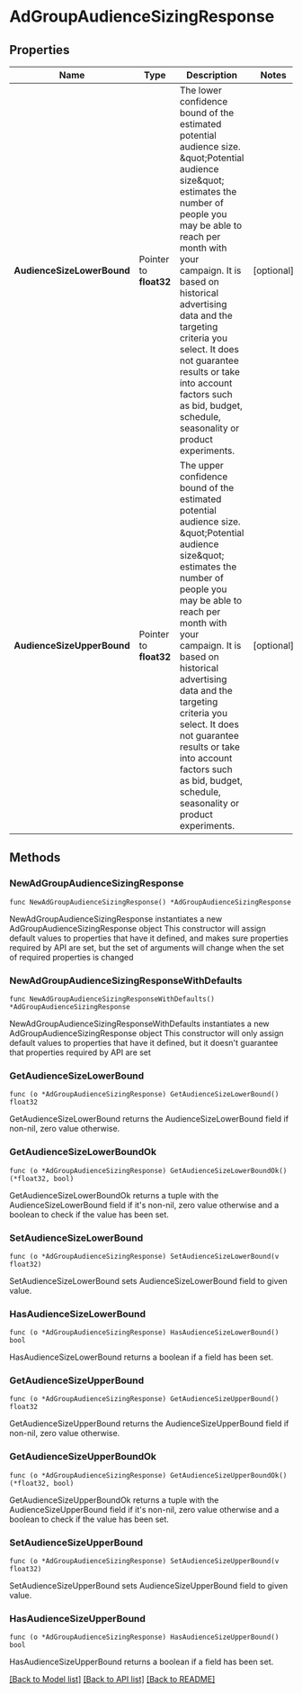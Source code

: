# AdGroupAudienceSizingResponse

## Properties

Name | Type | Description | Notes
------------ | ------------- | ------------- | -------------
**AudienceSizeLowerBound** | Pointer to **float32** | The lower confidence bound of the estimated potential audience size. \&quot;Potential audience size\&quot; estimates the number of people you may be able to reach per month with your campaign. It is based on historical advertising data and the targeting criteria you select. It does not guarantee results or take into account factors such as bid, budget, schedule, seasonality or product experiments. | [optional] 
**AudienceSizeUpperBound** | Pointer to **float32** | The upper confidence bound of the estimated potential audience size. \&quot;Potential audience size\&quot; estimates the number of people you may be able to reach per month with your campaign. It is based on historical advertising data and the targeting criteria you select. It does not guarantee results or take into account factors such as bid, budget, schedule, seasonality or product experiments. | [optional] 

## Methods

### NewAdGroupAudienceSizingResponse

`func NewAdGroupAudienceSizingResponse() *AdGroupAudienceSizingResponse`

NewAdGroupAudienceSizingResponse instantiates a new AdGroupAudienceSizingResponse object
This constructor will assign default values to properties that have it defined,
and makes sure properties required by API are set, but the set of arguments
will change when the set of required properties is changed

### NewAdGroupAudienceSizingResponseWithDefaults

`func NewAdGroupAudienceSizingResponseWithDefaults() *AdGroupAudienceSizingResponse`

NewAdGroupAudienceSizingResponseWithDefaults instantiates a new AdGroupAudienceSizingResponse object
This constructor will only assign default values to properties that have it defined,
but it doesn't guarantee that properties required by API are set

### GetAudienceSizeLowerBound

`func (o *AdGroupAudienceSizingResponse) GetAudienceSizeLowerBound() float32`

GetAudienceSizeLowerBound returns the AudienceSizeLowerBound field if non-nil, zero value otherwise.

### GetAudienceSizeLowerBoundOk

`func (o *AdGroupAudienceSizingResponse) GetAudienceSizeLowerBoundOk() (*float32, bool)`

GetAudienceSizeLowerBoundOk returns a tuple with the AudienceSizeLowerBound field if it's non-nil, zero value otherwise
and a boolean to check if the value has been set.

### SetAudienceSizeLowerBound

`func (o *AdGroupAudienceSizingResponse) SetAudienceSizeLowerBound(v float32)`

SetAudienceSizeLowerBound sets AudienceSizeLowerBound field to given value.

### HasAudienceSizeLowerBound

`func (o *AdGroupAudienceSizingResponse) HasAudienceSizeLowerBound() bool`

HasAudienceSizeLowerBound returns a boolean if a field has been set.

### GetAudienceSizeUpperBound

`func (o *AdGroupAudienceSizingResponse) GetAudienceSizeUpperBound() float32`

GetAudienceSizeUpperBound returns the AudienceSizeUpperBound field if non-nil, zero value otherwise.

### GetAudienceSizeUpperBoundOk

`func (o *AdGroupAudienceSizingResponse) GetAudienceSizeUpperBoundOk() (*float32, bool)`

GetAudienceSizeUpperBoundOk returns a tuple with the AudienceSizeUpperBound field if it's non-nil, zero value otherwise
and a boolean to check if the value has been set.

### SetAudienceSizeUpperBound

`func (o *AdGroupAudienceSizingResponse) SetAudienceSizeUpperBound(v float32)`

SetAudienceSizeUpperBound sets AudienceSizeUpperBound field to given value.

### HasAudienceSizeUpperBound

`func (o *AdGroupAudienceSizingResponse) HasAudienceSizeUpperBound() bool`

HasAudienceSizeUpperBound returns a boolean if a field has been set.


[[Back to Model list]](../README.md#documentation-for-models) [[Back to API list]](../README.md#documentation-for-api-endpoints) [[Back to README]](../README.md)


